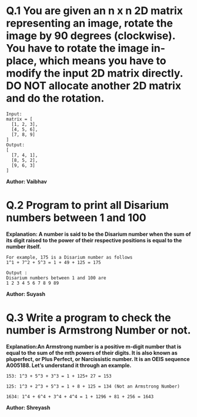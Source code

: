 # Q.1 You are given an n x n 2D matrix representing an image, rotate the image by 90 degrees (clockwise). You have to rotate the image in-place, which means you have to modify the input 2D matrix directly. DO NOT allocate another 2D matrix and do the rotation.
```
Input:
matrix = [
  [1, 2, 3],
  [4, 5, 6],
  [7, 8, 9]
]
Output:
[
  [7, 4, 1],
  [8, 5, 2],
  [9, 6, 3]
]
```
**Author: Vaibhav**

# Q.2 Program to print all Disarium numbers between 1 and 100
**Explanation: A number is said to be the Disarium number when the sum of its digit raised to the power of their respective positions is equal to the number itself.**
```
For example, 175 is a Disarium number as follows
1^1 + 7^2 + 5^3 = 1 + 49 + 125 = 175

Output :
Disarium numbers between 1 and 100 are
1 2 3 4 5 6 7 8 9 89 
```
**Author: Suyash**

# Q.3 Write a program to check the number is Armstrong Number or not.
**Explanation:An Armstrong number is a positive m-digit number that is equal to the sum of the mth powers of their digits. It is also known as pluperfect, or Plus Perfect, or Narcissistic number. It is an OEIS sequence A005188. Let’s understand it through an example.**
```
153: 1^3 + 5^3 + 3^3 = 1 + 125+ 27 = 153

125: 1^3 + 2^3 + 5^3 = 1 + 8 + 125 = 134 (Not an Armstrong Number)

1634: 1^4 + 6^4 + 3^4 + 4^4 = 1 + 1296 + 81 + 256 = 1643
```
**Author: Shreyash**

